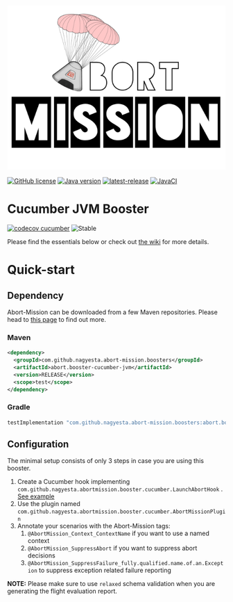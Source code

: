 ![Abort-Mission](../../.github/assets/Abort-Mission-logo_export_transparent_640.png)

[![GitHub license](https://img.shields.io/github/license/nagyesta/abort-mission?color=informational)](https://raw.githubusercontent.com/nagyesta/abort-mission/main/LICENSE)
[![Java version](https://img.shields.io/badge/Java%20version-8-yellow?logo=java)](https://img.shields.io/badge/Java%20version-8-yellow?logo=java)
[![latest-release](https://img.shields.io/github/v/tag/nagyesta/abort-mission?color=blue&logo=git&label=releases&sort=semver)](https://github.com/nagyesta/abort-mission/releases)
[![JavaCI](https://img.shields.io/github/workflow/status/nagyesta/abort-mission/JavaCI?logo=github)](https://img.shields.io/github/workflow/status/nagyesta/abort-mission/JavaCI?logo=github)

# Cucumber JVM Booster

[![codecov cucumber](https://img.shields.io/codecov/c/github/nagyesta/abort-mission?label=Coverage:%20Cucumber&flag=cucumber&token=I832ZCIONI)](https://img.shields.io/codecov/c/github/nagyesta/abort-mission?label=Coverage:%20Cucumber&flag=cucumber&token=I832ZCIONI)
![[Stable](https://img.shields.io/badge/Maturity-beta-blue)](https://img.shields.io/badge/Maturity-beta-blue)

Please find the essentials below or check out [the wiki](https://github.com/nagyesta/abort-mission/wiki) for more
details.

# Quick-start

## Dependency

Abort-Mission can be downloaded from a few Maven repositories. Please head to
[this page](https://github.com/nagyesta/abort-mission/wiki/Configuring-our-repository-for-your-build-system)
to find out more.

### Maven

```xml
<dependency>
  <groupId>com.github.nagyesta.abort-mission.boosters</groupId>
  <artifactId>abort.booster-cucumber-jvm</artifactId>
  <version>RELEASE</version>
  <scope>test</scope>
</dependency>
```

### Gradle

```groovy
testImplementation "com.github.nagyesta.abort-mission.boosters:abort.booster-cucumber-jvm:+"
```

## Configuration

The minimal setup consists of only 3 steps in case you are using this booster.

1. Create a Cucumber hook implementing ```com.github.nagyesta.abortmission.booster.cucumber.LaunchAbortHook```
   . [See example](src/test/java/com/github/nagyesta/abortmission/booster/cucumber/fueltank/AbortMissionHook.java)
2. Use the plugin named ```com.github.nagyesta.abortmission.booster.cucumber.AbortMissionPlugin```
3. Annotate your scenarios with the Abort-Mission tags:
    1. ```@AbortMission_Context_ContextName``` if you want to use a named context
    2. ```@AbortMission_SuppressAbort``` if you want to suppress abort decisions
    3. ```@AbortMission_SuppressFailure_fully.qualified.name.of.an.Exception``` to suppress exception related failure
       reporting

**NOTE:** Please make sure to use ```relaxed``` schema validation when you are generating the flight evaluation report.

